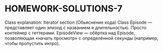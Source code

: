 # HOMEWORK-SOLUTIONS-7

Class explanation: Iterator section (Обьяснение кода)
Class Episode — представляет один эпизод с названием и длительностью. Просто контейнер с геттерами.
EpisodeView — обёртка над Episode, позволяющая «начать просмотр» с определённой секунды (например, чтобы пропустить интро).



